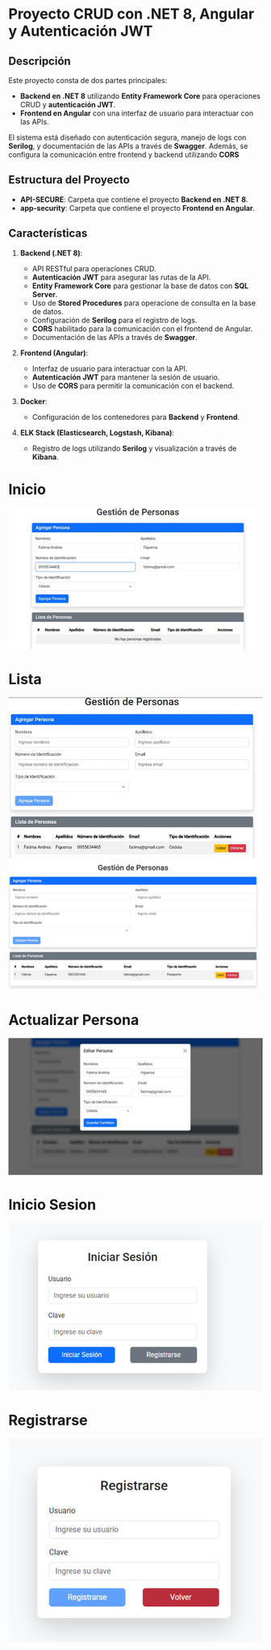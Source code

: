# Proyecto CRUD con .NET 8, Angular y Autenticación JWT

## Descripción
Este proyecto consta de dos partes principales:
- **Backend en .NET 8** utilizando **Entity Framework Core** para operaciones CRUD y **autenticación JWT**.
- **Frontend en Angular** con una interfaz de usuario para interactuar con las APIs.

El sistema está diseñado con autenticación segura, manejo de logs con **Serilog**, y documentación de las APIs a través de **Swagger**. Además, se configura la comunicación entre frontend y backend utilizando **CORS**

## Estructura del Proyecto

- **API-SECURE**: Carpeta que contiene el proyecto **Backend en .NET 8**.
- **app-security**: Carpeta que contiene el proyecto **Frontend en Angular**.

## Características

1. **Backend (.NET 8)**:
   - API RESTful para operaciones CRUD.
   - **Autenticación JWT** para asegurar las rutas de la API.
   - **Entity Framework Core** para gestionar la base de datos con **SQL Server**.
   - Uso de **Stored Procedures** para operacione de consulta en la base de datos.
   - Configuración de **Serilog** para el registro de logs.
   - **CORS** habilitado para la comunicación con el frontend de Angular.
   - Documentación de las APIs a través de **Swagger**.

2. **Frontend (Angular)**:
   - Interfaz de usuario para interactuar con la API.
   - **Autenticación JWT** para mantener la sesión de usuario.
   - Uso de **CORS** para permitir la comunicación con el backend.

3. **Docker**:
   - Configuración de los contenedores para **Backend** y **Frontend**.

4. **ELK Stack (Elasticsearch, Logstash, Kibana)**:
   - Registro de logs utilizando **Serilog** y visualización a través de **Kibana**.


# Inicio
![alt text](image.png)

# Lista
![alt text](image-1.png)
![alt text](image-3.png)

# Actualizar Persona
![alt text](image-2.png)

# Inicio Sesion
![alt text](image-4.png)

# Registrarse
![alt text](image-5.png)

